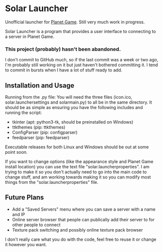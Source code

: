 # Solar Launcher
Unofficial launcher for [Planet Game](https://github.com/Jachdich/planet-client/).
Still very much work in progress.

Solar Launcher is a program that provides a user interface to connecting to a server in Planet Game.

### This project (probably) hasn't been abandoned. 
I don't commit to GitHub much, so if the last commit was a week or two ago, I'm probably still working on it but just haven't bothered committing it. I tend to commit in bursts when I have a lot of stuff ready to add.

## Installation and Usage
Running from the .py file:
You will need the three files (icon.ico, solar.launchersettings and solarmain.py) to all be in the same directory. It should be as simple as ensuring you have the following includes and running the script:

 - tkinter (apt: python3-tk, should be preinstalled on Windows)
 - ttkthemes (pip: ttkthemes)
 - ConfigParser (pip: configparser)
 - feedparser (pip: feedparser)
 
 Executable releases for both Linux and Windows should be out at some point soon.
 
 If you want to change options (like the appearance style and Planet Game install location) you can use the text file "solar.launcherproperties". I am trying to make it so you don't actually need to go into the main code to change stuff, and am working towards making it so you can modify most things from the "solar.launcherproperties" file.
 
## Future Plans
- Add a "Saved Servers" menu where you can save a server with a name and IP
- Online server browser that people can publically add their server to for other people to connect
- Texture pack switching and possibly online texture pack browser
 
 I don't really care what you do with the code, feel free to reuse it or change it however you want.
